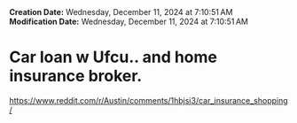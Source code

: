 <div><b>Creation Date:</b> Wednesday, December 11, 2024 at 7:10:51 AM<br></div>
<div><b>Modification Date:</b> Wednesday, December 11, 2024 at 7:10:51 AM<br></div>
<div><h1>Car loan w Ufcu.. and home insurance broker.</h1></div>
<div><a href=https://www.reddit.com/r/Austin/comments/1hbjsi3/car_insurance_shopping/>https://www.reddit.com/r/Austin/comments/1hbjsi3/car_insurance_shopping/</a><br></div>

